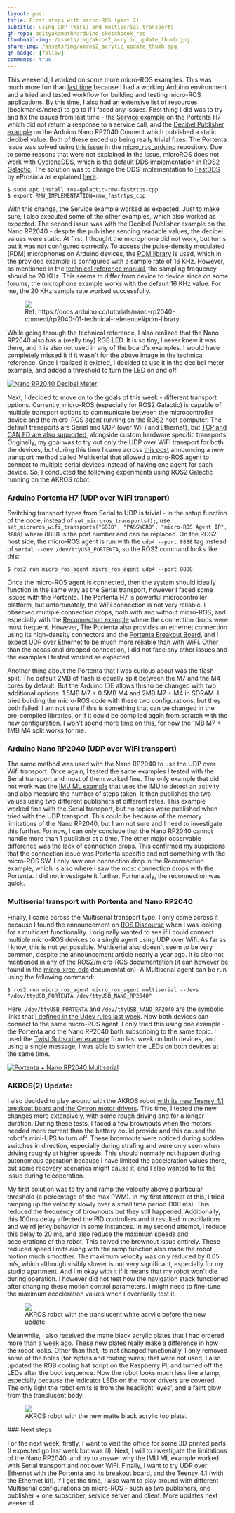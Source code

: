 ```yaml
---
layout: post
title: First steps with micro-ROS (part 2)
subtitle: using UDP (WiFi) and multiserial transports
gh-repo: adityakamath/arduino_sketchbook_ros
thumbnail-img: /assets/img/akros2_acrylic_update_thumb.jpg
share-img: /assets/img/akros2_acrylic_update_thumb.jpg
gh-badge: [follow]
comments: true
---
```


This weekend, I worked on some more micro-ROS examples. This was much more fun than [last time](https://adityakamath.github.io/2022-06-19-microros-examples/) because I had a working Arduino environment and a tried and tested workflow for building and testing micro-ROS applications. By this time, I also had an extensive list of resources (bookmarks/notes) to go to if I faced any issues. First thing I did was to try and fix the issues from last time - the [Service example](https://github.com/micro-ROS/micro_ros_arduino/blob/galactic/examples/micro-ros_addtwoints_service/micro-ros_addtwoints_service.ino) on the Portenta H7 which did not return a response to a service call, and the [Decibel Publisher example](https://github.com/micro-ROS/micro_ros_arduino/blob/galactic/examples/micro-ros_decibels/micro-ros_decibels.ino) on the Arduino Nano RP2040 Connect which published a static decibel value. Both of these ended up being really trivial fixes. The Portenta issue was solved using [this issue](https://github.com/micro-ROS/micro_ros_arduino/issues/956) in the [micro_ros_arduino](https://github.com/micro-ROS/micro_ros_arduino) repository. Due to some reasons that were not explained in the issue, microROS does not work with [CycloneDDS](https://docs.ros.org/en/galactic/Installation/DDS-Implementations/Working-with-Eclipse-CycloneDDS.html), which is the default DDS implementation in [ROS2 Galactic](https://docs.ros.org/en/galactic/). The solution was to change the DDS implementation to [FastDDS](https://www.eprosima.com/index.php/products-all/eprosima-fast-dds) by eProsima as explained [here](https://docs.ros.org/en/galactic/Installation/DDS-Implementations/Working-with-eProsima-Fast-DDS.html).

```
$ sudo apt install ros-galactic-rmw-fastrtps-cpp
$ export RMW_IMPLEMENTATION=rmw_fastrtps_cpp
```

With this change, the Service example worked as expected. Just to make sure, I also executed some of the other examples, which also worked as expected. The second issue was with the Decibel Publisher example on the Nano RP2040 - despite the publisher sending readable values, the decibel values were static. At first, I thought the microphone did not work, but turns out it was not configured correctly. To access the pulse-density modulated (PDM) microphones on Arduino devices, the [PDM library](https://docs.arduino.cc/learn/built-in-libraries/pdm) is used, which in the provided example is configured with a sample rate of 16 KHz. However, as mentioned in the [technical reference manual](https://docs.arduino.cc/tutorials/nano-rp2040-connect/rp2040-01-technical-reference#pdm-library), the sampling frequency should be 20 KHz. This seems to differ from device to device since on some forums, the microphone example works with the default 16 KHz value. For me, the 20 KHz sample rate worked successfully.

<figure class="aligncenter">
	<img src="https://adityakamath.github.io/assets/img/microros_nano_rp2040_rgb_led.png"/>
	<figcaption>Ref: https://docs.arduino.cc/tutorials/nano-rp2040-connect/rp2040-01-technical-reference#pdm-library
	</figcaption>
</figure>

While going through the technical reference, I also realized that the Nano RP2040 also has a (really tiny) RGB LED. It is so tiny, I never knew it was there, and it is also not used in any of the board's examples. I would have completely missed it if it wasn't for the above image in the technical reference. Once I realized it existed, I decided to use it in the decibel meter example, and added a threshold to turn the LED on and off.

[![Nano RP2040 Decibel Meter](https://adityakamath.github.io/assets/img/microros_nano_rp2040_decibel_meter_ss.jpg)](https://www.youtube.com/watch?v=oIVu9x_ymVg "Nano RP2040 Decibel Meter")

Next, I decided to move on to the goals of this week - different transport options. Currently, micro-ROS (especially for ROS2 Galactic) is capable of multiple transport options to communicate between the microcontroller device and the micro-ROS agent running on the ROS2 host computer. The default transports are Serial and UDP (over WiFi and Ethernet), but [TCP and CAN FD are also supported](https://micro-xrce-dds.docs.eprosima.com/en/latest/agent.html?#agent-cli), alongside custom hardware specific transports. Originally, my goal was to try out only the UDP over WiFi transport for both the devices, but during this time I came across [this post](https://discourse.ros.org/t/new-agent-functionality-in-micro-ros-multiserial-transport/20940) announcing a new transport method called Multiserial that allowed a micro-ROS agent to connect to multiple serial devices instead of having one agent for each device. So, I conducted the following experiments using ROS2 Galactic running on the AKROS robot:

### Arduino Portenta H7 (UDP over WiFi transport)

Switching transport types from Serial to UDP is trivial - in the setup function of the code, instead of ```set_microros_transports();```, use ```set_microros_wifi_transports("SSID", "PASSWORD", "micro-ROS Agent IP", 8888)``` where 8888 is the port number and can be replaced. On the ROS2 host side, the micro-ROS agent is run with the ```udp4 --port 8888``` tag instead of ```serial --dev /dev/ttyUSB_PORTENTA```, so the ROS2 command looks like this:

```
$ ros2 run micro_ros_agent micro_ros_agent udp4 --port 8888
```

Once the micro-ROS agent is connected, then the system should ideally function in the same way as the Serial transport, however I faced some issues with the Portenta. The Portenta H7 is powerful microcontroller platform, but unfortunately, the WiFi connection is not very reliable. I observed multiple connection drops, both with and without micro-ROS, and especially with the [Reconnection example](https://github.com/micro-ROS/micro_ros_arduino/blob/galactic/examples/micro-ros_reconnection_example/micro-ros_reconnection_example.ino) where the connection drops were most frequent. However, The Portenta also provides an ethernet connection using its high-density connectors and the [Portenta Breakout Board](https://store-usa.arduino.cc/products/arduino-portenta-breakout), and I expect UDP over Ethernet to be much more reliable than with WiFi. Other than the occasional dropped connection, I did not face any other issues and the examples I tested worked as expected.

Another thing about the Portenta that I was curious about was the flash split. The default 2MB of flash is equally split between the M7 and the M4 cores by default. But the Arduino IDE allows this to be changed with two additional options: 1.5MB M7 + 0.5MB M4 and 2MB M7 + M4 in SDRAM. I tried building the micro-ROS code with these two configurations, but they both failed. I am not sure if this is something that can be changed in the pre-compiled libraries, or if it could be compiled again from scratch with the new configuration. I won't spend more time on this, for now the 1MB M7 + 1MB M4 split works for me.
### Arduino Nano RP2040 (UDP over WiFi transport)

The same method was used with the Nano RP2040 to use the UDP over Wifi transport. Once again, I tested the same examples I tested with the Serial transport and most of them worked fine. The only example that did not work was the [IMU ML example](https://github.com/micro-ROS/micro_ros_arduino/tree/galactic/examples/micro-ros_IMU_ML) that uses the IMU to detect an activity and also measure the number of steps taken. It then publishes the two values using two different publishers at different rates. This example worked fine with the Serial transport, but no topics were published when tried with the UDP transport. This could be because of the memory limitations of the Nano RP2040, but I am not sure and I need to investigate this further. For now, I can only conclude that the Nano RP2040 cannot handle more than 1 publisher at a time. The other major observable difference was the lack of connection drops. This confirmed my suspicions that the connection issue was Portenta specific and not something with the micro-ROS SW. I only saw one connection drop in the Reconnection example, which is also where I saw the most connection drops with the Portenta. I did not investigate it further. Fortunately, the reconnection was quick.
### Multiserial transport with Portenta and Nano RP2040

Finally, I came across the Multiserial transport type. I only came across it because I found the announcement on [ROS Discourse](https://discourse.ros.org/t/new-agent-functionality-in-micro-ros-multiserial-transport/20940) when I was looking for a multicast functionality. I originally wanted to see if I could connect multiple micro-ROS devices to a single agent using UDP over Wifi. As far as I know, this is not yet possible. Multiserial also doesn't seem to be very common, despite the announcement article nearly a year ago. It is also not mentioned in any of the ROS2/micro-ROS documentation (it can however be found in the [micro-xrce-dds](https://micro-xrce-dds.docs.eprosima.com/en/latest/agent.html?highlight=multiserial#agent-cli) documentation). A Multiserial agent can be run using the following command:

```
$ ros2 run micro_ros_agent micro_ros_agent multiserial --devs "/dev/ttyUSB_PORTENTA /dev/ttyUSB_NANO_RP2040"
```

Here, ```/dev/ttyUSB_PORTENTA``` and ```/dev/ttyUSB_NANO_RP2040``` are the symbolic links that [I defined in the Udev rules last week](https://adityakamath.github.io/2022-06-19-microros-examples/). Now both devices can connect to the same micro-ROS agent. I only tried this using one example - the Portenta and the Nano RP2040 both subscribing to the same topic. I used the [Twist Subscriber example](https://github.com/micro-ROS/micro_ros_arduino/blob/galactic/examples/micro-ros_subscriber_twist/micro-ros_subscriber_twist.ino) from last week on both devices, and using a single message, I was able to switch the LEDs on both devices at the same time.

[![Portenta + Nano RP2040 Multiserial](https://adityakamath.github.io/assets/img/microros_nano_rp2040_portenta_multiserial_ss.jpg)](https://www.youtube.com/watch?v=mq1uFGsYqeU "Portenta + Nano RP2040 Multiserial")
### AKROS(2) Update:

I also decided to play around with the AKROS robot [with its new Teensy 4.1 breakout board and the Cytron motor drivers](https://adityakamath.github.io/2022-06-06-akros-teensy-update/). This time, I tested the new changes more extensively, with some rough driving and for a longer duration. During these tests, I faced a few brownouts when the motors needed more current than the battery could provide and this caused the robot's mini-UPS to turn off. These brownouts were noticed during sudden switches in direction, especially during strafing and were only seen when driving roughly at higher speeds. This should normally not happen during autonomous operation because I have limited the acceleration values there, but some recovery scenarios might cause it, and I also wanted to fix the issue during teleoperation.

My first solution was to try and ramp the velocity above a particular threshold (a percentage of the max PWM). In my first attempt at this, I tried ramping up the velocity slowly over a small time period (100 ms). This reduced the frequency of brownouts but they still happened. Additionally, this 100ms delay affected the PID controllers and it resulted in oscillations and weird jerky behavior in some instances. In my second attempt, I reduce this delay to 20 ms, and also reduce the maximum speeds and accelerations of the robot. This solved the brownout issue entirely. These reduced speed limits along with the ramp function also made the robot motion much smoother. The maximum velocity was only reduced by 0.05 m/s, which although visibly slower is not very significant, especially for my studio apartment. And I'm okay with it if it means that my robot won't die during operation. I however did not test how the navigation stack functioned after changing these motion control parameters. I might need to fine-tune the maximum acceleration values when I eventually test it.

<figure class="aligncenter">
	<img src="https://adityakamath.github.io/assets/img/akros_translycent_acrylic.jpg"/>
	<figcaption>AKROS robot with the translucent white acrylic before the new update.
	</figcaption>
</figure>

Meanwhile, I also received the matte black acrylic plates that I had ordered more than a week ago. These new plates really make a difference in how the robot looks. Other than that, its not changed functionally, I only removed some of the holes (for zipties and routing wires) that were not used. I also updated the RGB cooling hat script on the Raspberry Pi, and turned off the LEDs after the boot sequence. Now the robot looks much less like a lamp, especially because the indicator LEDs on the motor drivers are covered. The only light the robot emits is from the headlight 'eyes', and a faint glow from the translucent body.

<figure class="aligncenter">
	<img src="https://adityakamath.github.io/assets/img/akros2_acrylic_update.jpg"/>
	<figcaption>AKROS robot with the new matte black acrylic top plate.
	</figcaption>
</figure>
### Next steps

For the next week, firstly, I want to visit the office for some 3D printed parts (I expected go last week but was ill). Next, I will to investigate the limitations of the Nano RP2040, and try to answer why the IMU ML example worked with Serial transport and not over WiFi. Finally, I want to try UDP over Ethernet with the Portenta and its breakout board, and the Teensy 4.1 (with the Ethernet kit). If I get the time, I also want to play around with different Multiserial configurations on micro-ROS - such as two publishers, one publisher + one subscriber, service server and client. More updates next weekend...